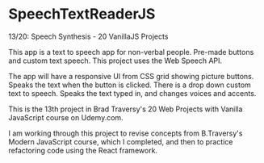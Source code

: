# SpeechTextReaderJS
13/20: Speech Synthesis - 20 VanillaJS Projects


This app is a text to speech app for non-verbal people. Pre-made buttons and custom text speech. This project uses the Web Speech API.

The app will have a responsive UI from CSS grid showing picture buttons. Speaks the text when the button is clicked.  There is a drop down custom text to speech. Speaks the text typed in, and changes voices and accents.

This is the 13th project in Brad Traversy's 20 Web Projects with Vanilla JavaScript course on Udemy.com.

I am working through this project to revise concepts from B.Traversy's Modern JavaScript course, which I completed, and then to practice refactoring code using the React framework.

